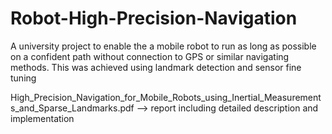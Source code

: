 # Robot-High-Precision-Navigation

A university project to enable the a mobile robot to run as long as possible on a confident path without connection to GPS or similar
navigating methods.
This was achieved using landmark detection and sensor fine tuning

High_Precision_Navigation_for_Mobile_Robots_using_Inertial_Measurements_and_Sparse_Landmarks.pdf --> report including detailed description and implementation

